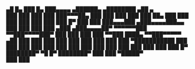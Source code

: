    ▄█    █▄    ███    █▄  ███▄▄▄▄      ▄██████▄     ▄████████ ▄██   ▄   
  ███    ███   ███    ███ ███▀▀▀██▄   ███    ███   ███    ███ ███   ██▄ 
  ███    ███   ███    ███ ███   ███   ███    █▀    ███    ███ ███▄▄▄███ 
 ▄███▄▄▄▄███▄▄ ███    ███ ███   ███  ▄███         ▄███▄▄▄▄██▀ ▀▀▀▀▀▀███ 
▀▀███▀▀▀▀███▀  ███    ███ ███   ███ ▀▀███ ████▄  ▀▀███▀▀▀▀▀   ▄██   ███ 
  ███    ███   ███    ███ ███   ███   ███    ███ ▀███████████ ███   ███ 
  ███    ███   ███    ███ ███   ███   ███    ███   ███    ███ ███   ███ 
  ███    █▀    ████████▀   ▀█   █▀    ████████▀    ███    ███  ▀█████▀  
                                                   ███    ███           
